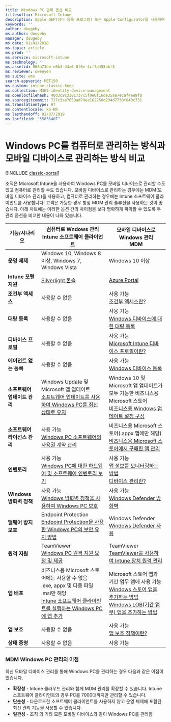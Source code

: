 ```yaml
---
title: Windows PC 관리 옵션 비교
titlesuffix: Microsoft Intune
description: Apple DEP(장비 등록 프로그램) 또는 Apple Configurator를 사용하여 회사 소유 iOS 디바이스 등록.
keywords: ''
author: dougeby
ms.author: dougeby
manager: dougeby
ms.date: 01/01/2018
ms.topic: article
ms.prod: ''
ms.service: microsoft-intune
ms.technology: ''
ms.assetid: 068a73bb-e6b3-44a6-8f6e-4cf7d455bbf3
ms.reviewer: owenyen
ms.suite: ems
search.appverid: MET150
ms.custom: intune-classic-keep
ms.collection: M365-identity-device-management
ms.openlocfilehash: 40d3c9c3381737c5f0e0f16de35aa7ecaf4ee9f8
ms.sourcegitcommit: 727c3ae7659ad79ea162250d234d7730f840c731
ms.translationtype: HT
ms.contentlocale: ko-KR
ms.lasthandoff: 02/07/2019
ms.locfileid: "55836407"
---
```

# <a name="compare-managing-windows-pcs-as-computers-or-mobile-devices"></a>Windows PC를 컴퓨터로 관리하는 방식과 모바일 디바이스로 관리하는 방식 비교

[!INCLUDE [classic-portal](includes/classic-portal.md)]

조직은 Microsoft Intune을 사용하여 Windows PC를 모바일 디바이스로 관리할 수도 있고 컴퓨터로 관리할 수도 있습니다. 모바일 디바이스로 관리하는 경우에는 MDM(모바일 디바이스 관리)을 사용하고, 컴퓨터로 관리하는 경우에는 Intune 소프트웨어 클라이언트를 사용합니다.  고객은 가능한 경우 항상 MDM 관리 솔루션을 사용하는 것이 좋습니다. 아래 차트에는 이러한 옵션 간의 차이점을 보다 명확하게 파악할 수 있도록 두 관리 옵션을 비교한 내용이 나와 있습니다.

|**기능/시나리오** |**컴퓨터로 Wndows 관리**<br>Intune 소프트웨어 클라이언트 | **모바일 디바이스로 Windows 관리**<br>MDM |
|--------------|-------------------------------|-------------------------------|
|**운영 체제** |Windows 10, Windows 8 이상, Windows 7, Windows Vista | Windows 10 이상 |
|**Intune 포털 지원** |[Silverlight 콘솔](https://manage.microsoft.com)|[Azure Portal](https://portal.azure.com) |
|**조건부 액세스**|사용할 수 없음|사용 가능 <br>[조건부 액세스란?](conditional-access.md)|
|**대량 등록**|사용할 수 없음|사용 가능 <br>[Windows 디바이스에 대한 대량 등록](windows-bulk-enroll.md)|
|**디바이스 프로필**|사용할 수 없음|사용 가능 <br>[Microsoft Intune 디바이스 프로필이란?](device-profiles.md)|
|**에이전트 없는 등록**|사용할 수 없음 |사용 가능<br>[Windows 디바이스 등록](windows-enroll.md)|
|**소프트웨어 업데이트 관리**| Windows Update 및 Microsoft 앱 업데이트<br>[소프트웨어 업데이트를 사용하여 Windows PC를 최신 상태로 유지](keep-windows-pcs-up-to-date-with-software-updates-in-microsoft-intune.md)|Windows 10 및 Microsoft 앱 업데이트가 모두 가능한 비즈니스용 Microsoft 스토어<br> [비즈니스용 Windows 업데이트 설정 구성](windows-update-for-business-configure.md) |
|**소프트웨어 라이선스 관리**|사용 가능 <br>[Windows PC 소프트웨어의 사용권 계약 관리](manage-license-agreements-for-windows-pc-software-in-microsoft-intune.md)|비즈니스용 Microsoft 스토어(.appx 앱에만 해당)<br>[비즈니스용 Microsoft 스토어에서 구매한 앱 관리](windows-store-for-business.md)|
|**인벤토리**|사용 가능 <br>[Windows PC에 대한 하드웨어 및 소프트웨어 인벤토리 보기](view-hardware-and-software-inventory-for-windows-pcs-in-microsoft-intune.md)|사용 가능 <br>[앱 정보를 모니터링하는 방법](apps-monitor.md)<br>[디바이스 관리란?](device-management.md)|
|**Windows 방화벽 정책**|사용 가능 <br>[Windows 방화벽 정책을 사용하여 Windows PC 보호](help-protect-windows-pcs-using-windows-firewall-policies-in-microsoft-intune.md) |사용 가능 <br>[Windows Defender 방화벽](endpoint-protection-windows-10.md#windows-defender-firewall)|
|**맬웨어 방지 보호**|Endpoint Protection<br>[Endpoint Protection을 사용한 Windows PC의 보안 유지 방법](help-secure-windows-pcs-with-endpoint-protection-for-microsoft-intune.md)|Windows Defender<br>[Windows Defender 사용](advanced-threat-protection.md)|
|**원격 지원** |TeamViewer<br>[Windows PC 원격 지원 요청 및 제공](request-and-provide-remote-assistance-for-windows-pcs-in-microsoft-intune.md)|TeamViewer<br> [TeamViewer를 사용하여 Intune 장치 원격 관리](device-profile-android-teamviewer.md) |
|**앱 배포** | 비즈니스용 Microsoft 스토어에는 사용할 수 없음<br>.exe, appx 및 다중 파일 .msi만 해당<br>[Intune 소프트웨어 클라이언트를 실행하는 Windows PC에 앱 추가](add-apps-for-windows-pcs-in-microsoft-intune.md)|Microsoft 스토어 앱과 기간 업무 앱에 사용 가능<br>[Windows 스토어 앱을 추가하는 방법](store-apps-windows.md)<br>[Windows LOB(기간 업무) 앱을 추가하는 방법](lob-apps-windows.md)|
|**앱 보호**|사용할 수 없음|사용 가능 <br>[앱 보호 정책이란?](app-protection-policy.md)|
|**상태 증명**|사용할 수 없음|사용 가능|


### <a name="advantages-of-mdm-windows-pc-management"></a>MDM Windows PC 관리의 이점
최신 모바일 디바이스 관리를 통해 Windows PC를 관리하는 경우 다음과 같은 이점이 있습니다.
- **확장성** - Intune 클라우드 관리와 함께 MDM 관리를 확장할 수 있습니다. Intune 소프트웨어 클라이언트의 경우 PC를 7000대까지만 관리할 수 있습니다.
- **단순성** - 다운로드한 소프트웨어 클라이언트를 사용하지 않고 운영 체제에 포함된 최신 관리 기능을 사용할 수 있습니다.
- **일관성** - 조직 <!-- - **Cloud optimization** - -->의 기타 모든 모바일 디바이스와 같이 Windows PC를 관리함
